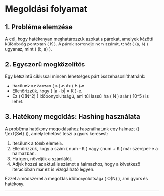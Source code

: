 # Megoldási folyamat

## 1. Probléma elemzése
A cél, hogy hatékonyan meghatározzuk azokat a párokat, amelyek közötti különbség pontosan \( K \). A párok sorrendje nem számít, tehát \( (a, b) \) ugyanaz, mint \( (b, a) \). 

## 2. Egyszerű megközelítés
Egy kétszintű ciklussal minden lehetséges párt összehasonlíthatnánk:
- Iterálunk az összes \( a \)-n és \( b \)-n.
- Ellenőrizzük, hogy \( |a - b| = K \)-e.
- Ez \( O(N^2) \) időbonyolultságú, ami túl lassú, ha \( N \) akár \( 10^5 \) is lehet.

## 3. Hatékony megoldás: Hashing használata
A probléma hatékony megoldásához használhatunk egy halmazt (\( \text{Set} \)), amely lehetővé teszi a gyors keresést:
1. Iterálunk a tömb elemein.
2. Ellenőrizzük, hogy a szám \( num - K \) vagy \( num + K \) már szerepel-e a halmazban.
3. Ha igen, növeljük a számlálót.
4. Adjuk hozzá az aktuális számot a halmazhoz, hogy a következő iterációban már ez is vizsgálható legyen.

Ezzel a módszerrel a megoldás időbonyolultsága \( O(N) \), ami gyors és hatékony.

---
